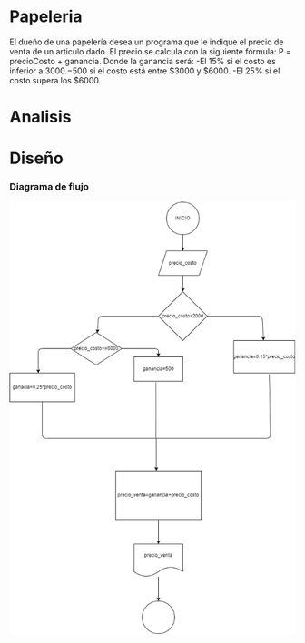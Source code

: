 # Papeleria

El dueño de una papelería desea un programa que le indique el precio de venta de un articulo dado. El precio se calcula con la siguiente fórmula:          P = precioCosto + ganancia.
Donde la ganancia será:
-El 15% si el costo es inferior a $3000.
-$500 si el costo está entre $3000 y $6000.
-El 25% si el costo supera los $6000.

# Analisis

# Diseño 

### Diagrama de flujo 

![diagrama de flujo](diagrama.png "diagrama de flujo")